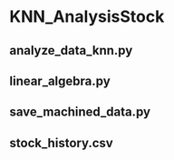 # KNN_AnalysisStock

## analyze_data_knn.py
## linear_algebra.py
## save_machined_data.py
## stock_history.csv
